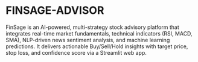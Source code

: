 # FINSAGE-ADVISOR
FinSage is an AI-powered, multi-strategy stock advisory platform that integrates real-time market fundamentals, technical indicators (RSI, MACD, SMA), NLP-driven news sentiment analysis, and machine learning predictions. It delivers actionable Buy/Sell/Hold insights with target price, stop loss, and confidence score via a Streamlit web app.
